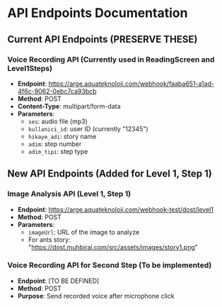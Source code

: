 # API Endpoints Documentation

## Current API Endpoints (PRESERVE THESE)

### Voice Recording API (Currently used in ReadingScreen and Level1Steps)
- **Endpoint**: https://arge.aquateknoloji.com/webhook/faaba651-a1ad-4f6c-9062-0ebc7ca93bcb
- **Method**: POST
- **Content-Type**: multipart/form-data
- **Parameters**:
  - `ses`: audio file (mp3)
  - `kullanici_id`: user ID (currently "12345")
  - `hikaye_adi`: story name
  - `adim`: step number
  - `adim_tipi`: step type

## New API Endpoints (Added for Level 1, Step 1)

### Image Analysis API (Level 1, Step 1)
- **Endpoint**: https://arge.aquateknoloji.com/webhook-test/dost/level1
- **Method**: POST
- **Parameters**:
  - `imageUrl`: URL of the image to analyze
  - For ants story: "https://dost.muhbirai.com/src/assets/images/story1.png"

### Voice Recording API for Second Step (To be implemented)
- **Endpoint**: [TO BE DEFINED]
- **Method**: POST
- **Purpose**: Send recorded voice after microphone click
